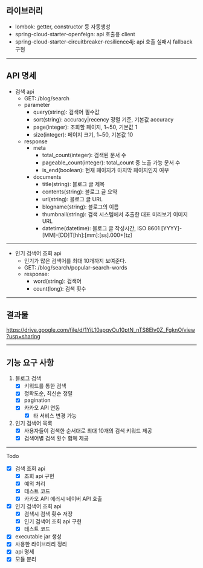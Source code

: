 라이브러리
---
- lombok: getter, constructor 등 자동생성
- spring-cloud-starter-openfeign: api 호출용 client
- spring-cloud-starter-circuitbreaker-resilience4j: api 호출 실패시 fallback 구현

---
API 명세
---

- 검색 api 
  - GET: /blog/search
  - parameter
    - query(string): 검색어 필수값
    - sort(string): accuracy|recency 정렬 기준, 기본값 accuracy 
    - page(integer): 조회할 페이지, 1~50, 기본값 1
    - size(integer): 페이지 크기, 1~50, 기본값 10
  - response
    - meta
      - total_count(integer): 검색된 문서 수
      - pageable_count(integer): total_count 중 노출 가능 문서 수
      - is_end(boolean): 현재 페이지가 마지막 페이지인지 여부
    - documents
      - title(string): 블로그 글 제목
      - contents(string): 블로그 글 요약
      - url(string): 블로그 글 URL
      - blogname(string): 블로그의 이름
      - thumbnail(string): 검색 시스템에서 추출한 대표 미리보기 이미지 URL
      - datetime(datetime):	블로그 글 작성시간, ISO 8601
        [YYYY]-[MM]-[DD]T[hh]:[mm]:[ss].000+[tz]
---
- 인기 검색어 조회 api
  - 인기가 많은 검색어를 최대 10개까지 보여준다. 
  - GET: /blog/search/popular-search-words
  - response:
    - word(string): 검색어
    - count(long): 검색 횟수

---
결과물
---

https://drive.google.com/file/d/1YiL10apqvOu10ptN_nTS8Elv0Z_FgknO/view?usp=sharing

---
기능 요구 사항
---

1. 블로그 검색
   - [x] 키워드를 통한 검색
   - [x] 정확도순, 최신순 정렬
   - [x] pagination
   - [x] 카카오 API 연동
     - [x] 타 서비스 변경 가능
2. 인기 검색어 목록
   - [x] 사용자들이 검색한 순서대로 최대 10개의 검색 키워드 제공
   - [x] 검색어별 검색 횟수 함께 제공

---
Todo

- [x] 검색 조회 api
  - [x] 조회 api 구현 
  - [x] 예외 처리
  - [x] 테스트 코드
  - [x] 카카오 API 에러시 네이버 API 호출

- [x] 인기 검색어 조회 api
  - [x] 검색시 검색 횟수 저장
  - [x] 인기 검색어 조회 api 구현
  - [x] 테스트 코드

- [x] executable jar 생성
- [x] 사용한 라이브러리 정리
- [x] api 명세
- [x] 모듈 분리
